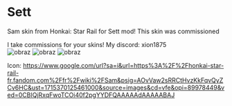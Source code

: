 # Sett
Sam skin from Honkai: Star Rail for Sett mod!
This skin was commissioned


I take commissions for your skins!
My discord: xion1875<br />
![obraz](https://github.com/devXION/RiskOfRain2Mods/assets/83879915/134eac4f-b242-439c-87ec-0f950ba46237)
![obraz](https://github.com/devXION/RiskOfRain2Mods/assets/83879915/222f7de8-8449-4cda-9cc7-f79ef034c422)
![obraz](https://github.com/devXION/RiskOfRain2Mods/assets/83879915/8869039c-6f39-4d25-a493-5f50d1614845)





Icon: https://www.google.com/url?sa=i&url=https%3A%2F%2Fhonkai-star-rail-fr.fandom.com%2Ffr%2Fwiki%2FSam&psig=AOvVaw2sRRCtHvzKkFqvQyZCv6HC&ust=1715370125461000&source=images&cd=vfe&opi=89978449&ved=0CBIQjRxqFwoTCOi40f2pgYYDFQAAAAAdAAAAABAJ
<br />


